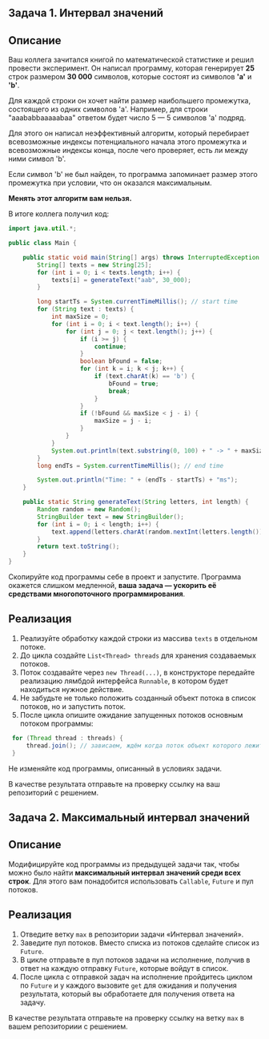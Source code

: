 ## Задача 1. Интервал значений

## Описание

Ваш коллега зачитался книгой по математической статистике и решил провести эксперимент. Он написал программу, которая генерирует **25** строк размером **30 000** символов, которые состоят из символов **'a'** и **'b'**.

Для каждой строки он хочет найти размер наибольшего промежутка, состоящего из одних символов 'a'. Например, для строки "aaababbaaaaabaa" ответом будет число 5 — 5 символов 'a' подряд.

Для этого он написал неэффективный алгоритм, который перебирает всевозможные индексы потенциального начала этого промежутка и всевозможные индексы конца, после чего проверяет, есть ли между ними символ 'b'.

Если символ 'b' не был найден, то программа запоминает размер этого промежутка при условии, что он оказался максимальным.

**Менять этот алгоритм вам нельзя.**

В итоге коллега получил код:

```java
import java.util.*;

public class Main {

    public static void main(String[] args) throws InterruptedException {
        String[] texts = new String[25];
        for (int i = 0; i < texts.length; i++) {
            texts[i] = generateText("aab", 30_000);
        }

        long startTs = System.currentTimeMillis(); // start time
        for (String text : texts) {
            int maxSize = 0;
            for (int i = 0; i < text.length(); i++) {
                for (int j = 0; j < text.length(); j++) {
                    if (i >= j) {
                        continue;
                    }
                    boolean bFound = false;
                    for (int k = i; k < j; k++) {
                        if (text.charAt(k) == 'b') {
                            bFound = true;
                            break;
                        }
                    }
                    if (!bFound && maxSize < j - i) {
                        maxSize = j - i;
                    }
                }
            }
            System.out.println(text.substring(0, 100) + " -> " + maxSize);
        }
        long endTs = System.currentTimeMillis(); // end time

        System.out.println("Time: " + (endTs - startTs) + "ms");
    }

    public static String generateText(String letters, int length) {
        Random random = new Random();
        StringBuilder text = new StringBuilder();
        for (int i = 0; i < length; i++) {
            text.append(letters.charAt(random.nextInt(letters.length())));
        }
        return text.toString();
    }
}
```
Скопируйте код программы себе в проект и запустите. Программа окажется слишком медленной, **ваша задача — ускорить её средствами многопоточного программирования**.

## Реализация

1. Реализуйте обработку каждой строки из массива `texts` в отдельном потоке.
2. До цикла создайте `List<Thread> threads` для хранения создаваемых потоков.
3. Поток создавайте через `new Thread(...)`, в конструкторе передайте реализацию лямбдой интерфейса `Runnable`, в котором будет находиться нужное действие.
4. Не забудьте не только положить созданный объект потока в список потоков, но и запустить поток.
5. После цикла опишите ожидание запущенных потоков основным потоком программы:

  ```java
   for (Thread thread : threads) {
       thread.join(); // зависаем, ждём когда поток объект которого лежит в thread завершится
   }
   ```

Не изменяйте код программы, описанный в условиях задачи.

В качестве результата отправьте на проверку ссылку на ваш репозиторий с решением.



## Задача 2. Максимальный интервал значений

## Описание

Модифицируйте код программы из предыдущей задачи так, чтобы можно было найти **максимальный интервал значений среди всех строк**. Для этого вам понадобится использовать `Callable`, `Future` и пул потоков.

## Реализация

1. Отведите ветку `max` в репозитории задачи «Интервал значений».
2. Заведите пул потоков. Вместо списка из потоков сделайте список из `Future`.
3. В цикле отправьте в пул потоков задачи на исполнение, получив в ответ на каждую отправку `Future`, которые войдут в список.
4. После цикла с отправкой задач на исполнение пройдитесь циклом по `Future` и у каждого вызовите `get` для ожидания и получения результата, который вы обработаете для получения ответа на задачу.

В качестве результата отправьте на проверку ссылку на ветку `max` в вашем репозиториии с решением.